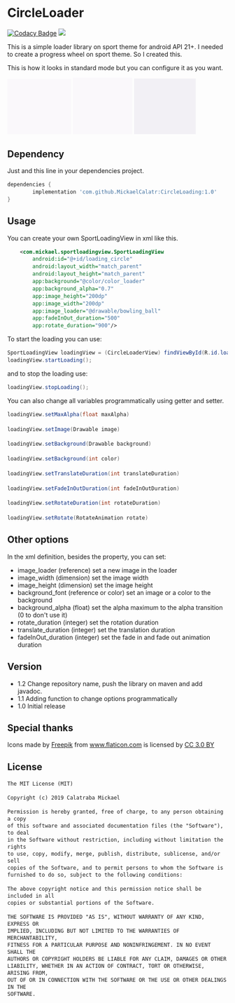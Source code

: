 # CircleLoader
[![Codacy Badge](https://api.codacy.com/project/badge/Grade/741c49ce40a24b508f327cf2857a1003)](https://www.codacy.com/app/MickaelCalatr/SportLoader?utm_source=github.com&amp;utm_medium=referral&amp;utm_content=MickaelCalatr/SportLoader&amp;utm_campaign=Badge_Grade)
[![](https://img.shields.io/github/license/MickaelCalatr/CircleLoader.svg?style=flat)](https://opensource.org/licenses/MIT)

This is a simple loader library on sport theme for android API 21+.
I needed to create a progress wheel on sport theme. So I created this.

This is how it looks in standard mode but you can configure it as you want.

<img src="assets/soccer_demo.gif" width="29%"/>
<img src="assets/bowling_demo.gif" width="27%"/>
<img src="assets/car_demo.gif" width="28%"/>

## Dependency
Just and this line in your dependencies project.
```gradle
dependencies {
        implementation 'com.github.MickaelCalatr:CircleLoading:1.0'
}
```
## Usage
You can create your own SportLoadingView in xml like this.

```xml
    <com.mickael.sportloadingview.SportLoadingView
        android:id="@+id/loading_circle"
        android:layout_width="match_parent"
        android:layout_height="match_parent"
        app:background="@color/color_loader"
        app:background_alpha="0.7"
        app:image_height="200dp"
        app:image_width="200dp"
        app:image_loader="@drawable/bowling_ball"
        app:fadeInOut_duration="500"
        app:rotate_duration="900"/>
```

To start the loading you can use:
```java
SportLoadingView loadingView = (CircleLoaderView) findViewById(R.id.loading_circle);
loadingView.startLoading();
```
 and to stop the loading use:
```java
loadingView.stopLoading();
```

You can also change all variables programmatically using getter and setter.
```java
loadingView.setMaxAlpha(float maxAlpha)

loadingView.setImage(Drawable image)

loadingView.setBackground(Drawable background)

loadingView.setBackground(int color)

loadingView.setTranslateDuration(int translateDuration)

loadingView.setFadeInOutDuration(int fadeInOutDuration)

loadingView.setRotateDuration(int rotateDuration)

loadingView.setRotate(RotateAnimation rotate)
```

## Other options
In the xml definition, besides the property, you can set:

-   image_loader (reference) set a new image in the loader
-   image_width (dimension) set the image width
-   image_height (dimension) set the image height
-   background_font (reference or color) set an image or a color to the background
-   background_alpha (float) set the alpha maximum to the alpha transition (0 to don't use it)
-   rotate_duration (integer) set the rotation duration
-   translate_duration (integer) set the translation duration
-   fadeInOut_duration (integer) set the fade in and fade out animation duration

## Version

-   1.2 Change repository name, push the library on maven and add javadoc.
-   1.1 Adding function to change options programmatically
-   1.0 Initial release

## Special thanks
Icons made by <a href="https://www.freepik.com/" title="Freepik">Freepik</a>
from <a href="https://www.flaticon.com/" title="Flaticon">www.flaticon.com</a>
is licensed by <a href="http://creativecommons.org/licenses/by/3.0/" title="Creative Commons BY 3.0" target="blank"> CC 3.0 BY</a>

## License

```license
The MIT License (MIT)

Copyright (c) 2019 Calatraba Mickael

Permission is hereby granted, free of charge, to any person obtaining a copy
of this software and associated documentation files (the "Software"), to deal
in the Software without restriction, including without limitation the rights
to use, copy, modify, merge, publish, distribute, sublicense, and/or sell
copies of the Software, and to permit persons to whom the Software is
furnished to do so, subject to the following conditions:

The above copyright notice and this permission notice shall be included in all
copies or substantial portions of the Software.

THE SOFTWARE IS PROVIDED "AS IS", WITHOUT WARRANTY OF ANY KIND, EXPRESS OR
IMPLIED, INCLUDING BUT NOT LIMITED TO THE WARRANTIES OF MERCHANTABILITY,
FITNESS FOR A PARTICULAR PURPOSE AND NONINFRINGEMENT. IN NO EVENT SHALL THE
AUTHORS OR COPYRIGHT HOLDERS BE LIABLE FOR ANY CLAIM, DAMAGES OR OTHER
LIABILITY, WHETHER IN AN ACTION OF CONTRACT, TORT OR OTHERWISE, ARISING FROM,
OUT OF OR IN CONNECTION WITH THE SOFTWARE OR THE USE OR OTHER DEALINGS IN THE
SOFTWARE.
```
